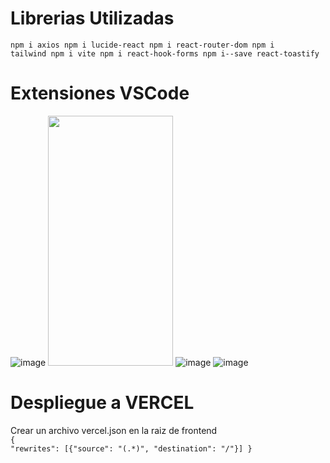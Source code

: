 # Librerias Utilizadas
<code>npm i axios
npm i lucide-react
npm i react-router-dom
npm i tailwind
npm i vite
npm i react-hook-forms
npm i--save react-toastify
</code>

# Extensiones VSCode
![image]( h="20px" )
<img src="[https://camo.githubusercontent.com/...](https://github.com/cristian-simba/plantilla/assets/117742977/6d01b418-411d-49ad-848c-c4ccc6b6e044)"  width="200" height="400" />
![image](https://github.com/cristian-simba/plantilla/assets/117742977/99521bf3-67d1-4c39-ab0d-f5c88e68bc5b)
![image](https://github.com/cristian-simba/plantilla/assets/117742977/a01547fc-2f7c-4f1e-ad7b-30440ad41621)

# Despliegue a VERCEL
Crear un archivo vercel.json en la raiz de frontend <br>
<code>{
    "rewrites": [{"source": "(.*)", "destination": "/"}]
}
</code>
<br>

